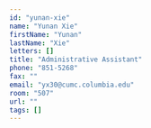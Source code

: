 ```yaml
---
id: "yunan-xie"
name: "Yunan Xie"
firstName: "Yunan"
lastName: "Xie"
letters: []
title: "Administrative Assistant"
phone: "851-5268"
fax: ""
email: "yx30@cumc.columbia.edu"
room: "507"
url: ""
tags: []
---
```

